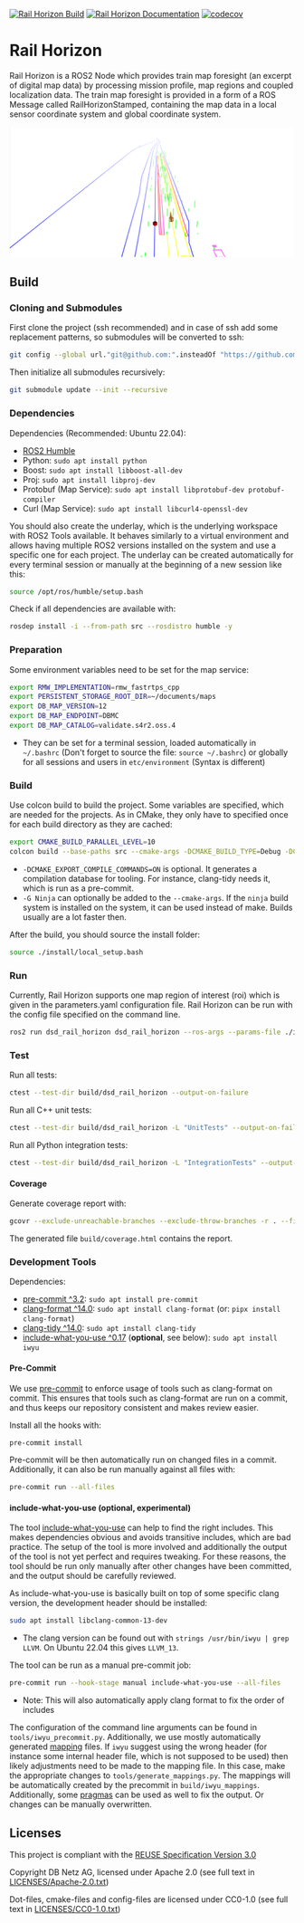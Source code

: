 <!--
 ~ SPDX-FileCopyrightText: Copyright DB Netz AG
 ~ SPDX-License-Identifier: CC0-1.0
 -->

[![Rail Horizon Build](https://github.com/DSD-DBS/rail-horizon-oss/actions/workflows/main.yml/badge.svg)](https://github.com/DSD-DBS/rail-horizon-oss/actions/workflows/main.yml) [![Rail Horizon Documentation](https://github.com/DSD-DBS/rail-horizon-oss/actions/workflows/documentation.yml/badge.svg)](https://github.com/DSD-DBS/rail-horizon-oss/actions/workflows/documentation.yml) [![codecov](https://codecov.io/github/DSD-DBS/rail-horizon-oss/graph/badge.svg?token=8AZSXJ7HPF)](https://codecov.io/github/DSD-DBS/rail-horizon-oss)

# Rail Horizon

Rail Horizon is a ROS2 Node which provides train map foresight (an excerpt of digital map data) by processing mission profile, map regions and coupled localization data. The train map foresight is provided in a form of a ROS Message called RailHorizonStamped, containing the map data in a local sensor coordinate system and global coordinate system.

![Rviz](docs/images/rviz_RH.png)

## Build

### Cloning and Submodules

First clone the project (ssh recommended) and in case of ssh add some replacement patterns, so submodules will be converted to ssh:
```bash
git config --global url."git@github.com:".insteadOf "https://github.com/"
```

Then initialize all submodules recursively:
```bash
git submodule update --init --recursive
```

### Dependencies

Dependencies (Recommended: Ubuntu 22.04):
* [ROS2 Humble](https://docs.ros.org/en/humble/Installation/Ubuntu-Install-Debians.html)
* Python: `sudo apt install python`
* Boost: `sudo apt install libboost-all-dev`
* Proj: `sudo apt install libproj-dev`
* Protobuf (Map Service): `sudo apt install libprotobuf-dev protobuf-compiler`
* Curl (Map Service): `sudo apt install libcurl4-openssl-dev`

You should also create the underlay, which is the underlying workspace with ROS2 Tools available. It behaves similarly to a virtual environment and allows having multiple ROS2 versions installed on the system and use a specific one for each project. The underlay can be created automatically for every terminal session or manually at the beginning of a new session like this:
```bash
source /opt/ros/humble/setup.bash
```

Check if all dependencies are available with:
```bash
rosdep install -i --from-path src --rosdistro humble -y
```

### Preparation

Some environment variables need to be set for the map service:
```bash
export RMW_IMPLEMENTATION=rmw_fastrtps_cpp
export PERSISTENT_STORAGE_ROOT_DIR=~/documents/maps
export DB_MAP_VERSION=12
export DB_MAP_ENDPOINT=DBMC
export DB_MAP_CATALOG=validate.s4r2.oss.4
```
* They can be set for a terminal session, loaded automatically in `~/.bashrc` (Don't forget to source the file: `source ~/.bashrc`) or globally for all sessions and users in `etc/environment` (Syntax is different)

### Build

Use colcon build to build the project. Some variables are specified, which are needed for the projects. As in CMake, they only have to specified once for each build directory as they are cached:

```bash
export CMAKE_BUILD_PARALLEL_LEVEL=10
colcon build --base-paths src --cmake-args -DCMAKE_BUILD_TYPE=Debug -DCMAKE_EXPORT_COMPILE_COMMANDS=ON --event-handlers console_cohesion+ --packages-up-to dsd_rail_horizon
```
- `-DCMAKE_EXPORT_COMPILE_COMMANDS=ON` is optional. It generates a compilation database for tooling. For instance, clang-tidy needs it, which is run as a pre-commit.
- `-G Ninja` can optionally be added to the `--cmake-args`. If the `ninja` build system is installed on the system, it can be used instead of make. Builds usually are a lot faster then.

After the build, you should source the install folder:
```bash
source ./install/local_setup.bash
```

### Run

Currently, Rail Horizon supports one map region of interest (roi) which is given in the parameters.yaml configuration file. Rail Horizon can be run with the config file specified on the command line.

```bash
ros2 run dsd_rail_horizon dsd_rail_horizon --ros-args --params-file ./install/dsd_rail_horizon/config/dsd_rail_horizon/parameters.yaml
```

### Test

Run all tests:
```bash
ctest --test-dir build/dsd_rail_horizon --output-on-failure
```

Run all C++ unit tests:
```bash
ctest --test-dir build/dsd_rail_horizon -L "UnitTests" --output-on-failure
```

Run all Python integration tests:
```bash
ctest --test-dir build/dsd_rail_horizon -L "IntegrationTests" --output-on-failure
```

#### Coverage

Generate coverage report with:
```bash
gcovr --exclude-unreachable-branches --exclude-throw-branches -r . --filter src/ --exclude '.*tests/' --html --html-details -o build/coverage.html
```

The generated file `build/coverage.html` contains the report.

### Development Tools

Dependencies:
* [pre-commit ^3.2](https://pre-commit.com/): `sudo apt install pre-commit`
* [clang-format ^14.0](https://clang.llvm.org/docs/ClangFormat.html): `sudo apt install clang-format` (or: `pipx install clang-format`)
* [clang-tidy ^14.0](https://clang.llvm.org/extra/clang-tidy/):  `sudo apt install clang-tidy`
* [include-what-you-use ^0.17](https://include-what-you-use.org/) (**optional**, see below): `sudo apt install iwyu`

#### Pre-Commit

We use [pre-commit](https://pre-commit.com/) to enforce usage of tools such as clang-format on commit. This ensures that tools such as clang-format are run on a commit, and thus keeps our repository consistent and makes review easier.

Install all the hooks with:
```bash
pre-commit install
```

Pre-commit will be then automatically run on changed files in a commit. Additionally, it can also be run manually against all files with:
```bash
pre-commit run --all-files
```

#### include-what-you-use (optional, experimental)

The tool [include-what-you-use](https://include-what-you-use.org/) can help to find the right includes. This makes dependencies obvious and avoids transitive includes, which are bad practice.
The setup of the tool is more involved and additionally the output of the tool is not yet perfect and requires tweaking. For these reasons, the tool should be run only manually after other changes have been committed, and the output should be carefully reviewed.

As include-what-you-use is basically built on top of some specific clang version, the development header should be installed:
```bash
sudo apt install libclang-common-13-dev
```
* The clang version can be found out with `strings /usr/bin/iwyu | grep LLVM`. On Ubuntu 22.04 this gives `LLVM_13`.

The tool can be run as a manual pre-commit job:
```bash
pre-commit run --hook-stage manual include-what-you-use --all-files
```
* Note: This will also automatically apply clang format to fix the order of includes

The configuration of the command line arguments can be found in `tools/iwyu_precommit.py`. Additionally, we use mostly automatically generated [mapping](https://github.com/include-what-you-use/include-what-you-use/blob/master/docs/IWYUMappings.md) files. If `iwyu` suggest using the wrong header (for instance some internal header file, which is not supposed to be used) then likely adjustments need to be made to the mapping file. In this case, make the appropriate changes to `tools/generate_mappings.py`. The mappings will be automatically created by the precommit in `build/iwyu_mappings`.
Additionally, some [pragmas](https://github.com/include-what-you-use/include-what-you-use/blob/master/docs/IWYUPragmas.md) can be used as well to fix the output. Or changes can be manually overwritten.

## Licenses

This project is compliant with the [REUSE Specification Version 3.0](https://git.fsfe.org/reuse/docs/src/commit/d173a27231a36e1a2a3af07421f5e557ae0fec46/spec.md)

Copyright DB Netz AG, licensed under Apache 2.0 (see full text in [LICENSES/Apache-2.0.txt](./LICENSES/Apache-2.0.txt))

Dot-files, cmake-files and config-files are licensed under CC0-1.0 (see full text in
[LICENSES/CC0-1.0.txt](./LICENSES/CC0-1.0.txt))
